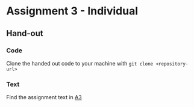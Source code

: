 # Assignment 3 - Individual

## Hand-out
### Code
Clone the handed out code to your machine with `git clone <repository-url>`

### Text
Find the assignment text in [A3](../master/A3.pdf)
